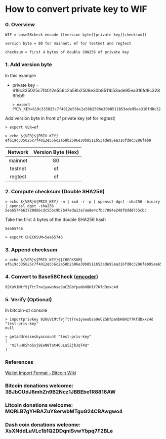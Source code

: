 # How to convert private key to WIF

### 0. Overview

  ```
  WIF = base58check encode ([version byte][private key][checksum])
  
  version byte = 80 for mainnet, ef for testnet and regtest
 
  checksum = first 4 bytes of double SHA256 of private key
  ```

### 1. Add version byte

In this example

* private key = 619c335025c7f4012e556c2a58b2506e30b8511b53ade95ea316fd8c3286feb9

  ```
  > export PRIV_KEY=619c335025c7f4012e556c2a58b2506e30b8511b53ade95ea316fd8c3286feb9
  ```

Add version byte in front of private key (ef for regtest)
  
  ```
  > export VER=ef
  
  > echo ${VER}${PRIV_KEY}
  ef619c335025c7f4012e556c2a58b2506e30b8511b53ade95ea316fd8c3286feb9
  ```

Network | Version Byte (Hex)
:-----: | :----------------:
mainnet | 80
testnet | ef
regtest | ef

### 2. Compute checksum (Double SHA256)

  ```
  > echo ${VER}${PRIV_KEY} -n | xxd -r -p | openssl dgst -sha256 -binary | openssl dgst -sha256
  5ea6574663729d86cdc55bc9b7b47eda13a7ae8e4c7bc7084e248f8ddd755cbc
  ```

Take the first 4 bytes of the double SHA256 hash

  ```
  5ea65746
  
  > export CHECKSUM=5ea65746
  ```

### 3. Append checksum

  ```  
  > echo ${VER}${PRIV_KEY}${CHECKSUM}
  ef619c335025c7f4012e556c2a58b2506e30b8511b53ade95ea316fd8c3286feb95ea65746
  ```

### 4. Convert to Base58Check ([encoder](http://lenschulwitz.com/base58))

  ```
  92KuV1Mtf9jTttTrw1yawobsa9uCZGbfpambH8H1Y7KfdDxxc4d
  ```

### 5. Verify (Optional)

In bitcoin-qt console

  ```
  > importprivkey 92KuV1Mtf9jTttTrw1yawobsa9uCZGbfpambH8H1Y7KfdDxxc4d "test-priv-key"
  null
  
  > getaddressesbyaccount "test-priv-key"
  [
    "mi7uHKSho5sj9EwN8Tat4GuLu5ZjbJqT4Q"
  ]
  ```

### References

[Wallet Import Format - Bitcoin Wiki](https://en.bitcoin.it/wiki/Wallet_import_format)

### Bitcoin donations welcome: 3BJbCUdJ8mhZn9B2Ncz1JBBEbe1R8816AW
### Litcoin donations welcome: MQRLB7gYHBAZuY8erwbMTguG24CBAwgwo4
### Dash coin donations welcome: XsXNddLuVLc1b1Q2DDqniSvwYbpq7F2BLe
